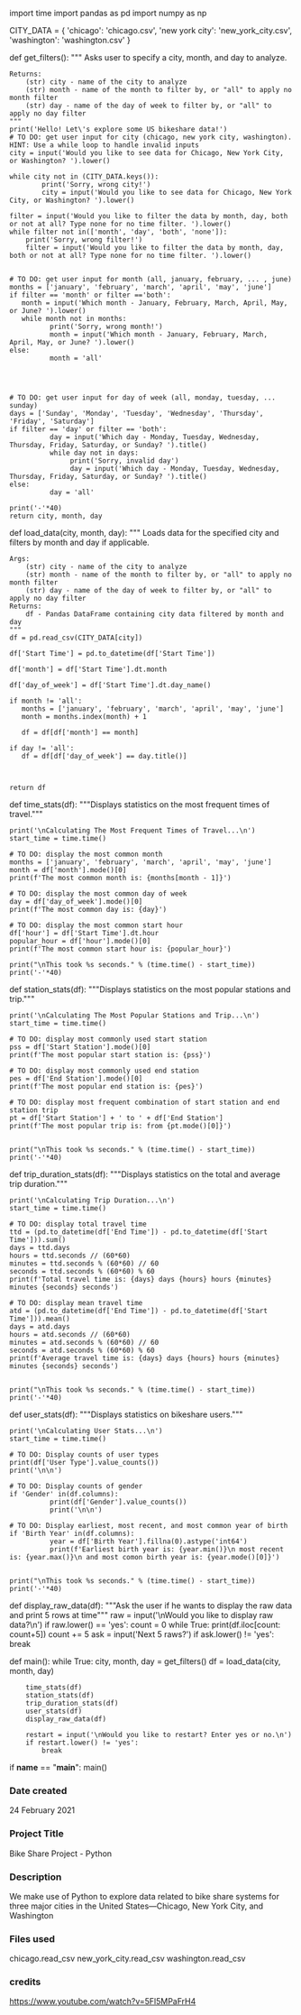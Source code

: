 import time
import pandas as pd
import numpy as np

CITY_DATA = { 'chicago': 'chicago.csv',
              'new york city': 'new_york_city.csv',
              'washington': 'washington.csv' }

def get_filters():
    """
    Asks user to specify a city, month, and day to analyze.

    Returns:
        (str) city - name of the city to analyze
        (str) month - name of the month to filter by, or "all" to apply no month filter
        (str) day - name of the day of week to filter by, or "all" to apply no day filter
    """
    print('Hello! Let\'s explore some US bikeshare data!')
    # TO DO: get user input for city (chicago, new york city, washington). HINT: Use a while loop to handle invalid inputs
    city = input('Would you like to see data for Chicago, New York City, or Washington? ').lower()

    while city not in (CITY_DATA.keys()):
            print('Sorry, wrong city!')
            city = input('Would you like to see data for Chicago, New York City, or Washington? ').lower()

    filter = input('Would you like to filter the data by month, day, both or not at all? Type none for no time filter. ').lower()
    while filter not in(['month', 'day', 'both', 'none']):
        print('Sorry, wrong filter!')
        filter = input('Would you like to filter the data by month, day, both or not at all? Type none for no time filter. ').lower()


    # TO DO: get user input for month (all, january, february, ... , june)
    months = ['january', 'february', 'march', 'april', 'may', 'june']
    if filter == 'month' or filter =='both':
       month = input('Which month - January, February, March, April, May, or June? ').lower()
       while month not in months:
              print('Sorry, wrong month!')
              month = input('Which month - January, February, March, April, May, or June? ').lower()
    else:
              month = 'all'




    # TO DO: get user input for day of week (all, monday, tuesday, ... sunday)
    days = ['Sunday', 'Monday', 'Tuesday', 'Wednesday', 'Thursday', 'Friday', 'Saturday']
    if filter == 'day' or filter == 'both':
              day = input('Which day - Monday, Tuesday, Wednesday, Thursday, Friday, Saturday, or Sunday? ').title()
              while day not in days:
                   print('Sorry, invalid day')
                   day = input('Which day - Monday, Tuesday, Wednesday, Thursday, Friday, Saturday, or Sunday? ').title()
    else:
              day = 'all'

    print('-'*40)
    return city, month, day


def load_data(city, month, day):
    """
    Loads data for the specified city and filters by month and day if applicable.

    Args:
        (str) city - name of the city to analyze
        (str) month - name of the month to filter by, or "all" to apply no month filter
        (str) day - name of the day of week to filter by, or "all" to apply no day filter
    Returns:
        df - Pandas DataFrame containing city data filtered by month and day
    """
    df = pd.read_csv(CITY_DATA[city])

    df['Start Time'] = pd.to_datetime(df['Start Time'])

    df['month'] = df['Start Time'].dt.month

    df['day_of_week'] = df['Start Time'].dt.day_name()

    if month != 'all':
       months = ['january', 'february', 'march', 'april', 'may', 'june']
       month = months.index(month) + 1

       df = df[df['month'] == month]

    if day != 'all':
       df = df[df['day_of_week'] == day.title()]



    return df


def time_stats(df):
    """Displays statistics on the most frequent times of travel."""

    print('\nCalculating The Most Frequent Times of Travel...\n')
    start_time = time.time()

    # TO DO: display the most common month
    months = ['january', 'february', 'march', 'april', 'may', 'june']
    month = df['month'].mode()[0]
    print(f'The most common month is: {months[month - 1]}')

    # TO DO: display the most common day of week
    day = df['day_of_week'].mode()[0]
    print(f'The most common day is: {day}')

    # TO DO: display the most common start hour
    df['hour'] = df['Start Time'].dt.hour
    popular_hour = df['hour'].mode()[0]
    print(f'The most common start hour is: {popular_hour}')

    print("\nThis took %s seconds." % (time.time() - start_time))
    print('-'*40)


def station_stats(df):
    """Displays statistics on the most popular stations and trip."""

    print('\nCalculating The Most Popular Stations and Trip...\n')
    start_time = time.time()

    # TO DO: display most commonly used start station
    pss = df['Start Station'].mode()[0]
    print(f'The most popular start station is: {pss}')

    # TO DO: display most commonly used end station
    pes = df['End Station'].mode()[0]
    print(f'The most popular end station is: {pes}')

    # TO DO: display most frequent combination of start station and end station trip
    pt = df['Start Station'] + ' to ' + df['End Station']
    print(f'The most popular trip is: from {pt.mode()[0]}')


    print("\nThis took %s seconds." % (time.time() - start_time))
    print('-'*40)


def trip_duration_stats(df):
    """Displays statistics on the total and average trip duration."""

    print('\nCalculating Trip Duration...\n')
    start_time = time.time()

    # TO DO: display total travel time
    ttd = (pd.to_datetime(df['End Time']) - pd.to_datetime(df['Start Time'])).sum()
    days = ttd.days
    hours = ttd.seconds // (60*60)
    minutes = ttd.seconds % (60*60) // 60
    seconds = ttd.seconds % (60*60) % 60
    print(f'Total travel time is: {days} days {hours} hours {minutes} minutes {seconds} seconds')

    # TO DO: display mean travel time
    atd = (pd.to_datetime(df['End Time']) - pd.to_datetime(df['Start Time'])).mean()
    days = atd.days
    hours = atd.seconds // (60*60)
    minutes = atd.seconds % (60*60) // 60
    seconds = atd.seconds % (60*60) % 60
    print(f'Average travel time is: {days} days {hours} hours {minutes} minutes {seconds} seconds')


    print("\nThis took %s seconds." % (time.time() - start_time))
    print('-'*40)


def user_stats(df):
    """Displays statistics on bikeshare users."""

    print('\nCalculating User Stats...\n')
    start_time = time.time()

    # TO DO: Display counts of user types
    print(df['User Type'].value_counts())
    print('\n\n')

    # TO DO: Display counts of gender
    if 'Gender' in(df.columns):
              print(df['Gender'].value_counts())
              print('\n\n')

    # TO DO: Display earliest, most recent, and most common year of birth
    if 'Birth Year' in(df.columns):
              year = df['Birth Year'].fillna(0).astype('int64')
              print(f'Earliest birth year is: {year.min()}\n most recent is: {year.max()}\n and most comon birth year is: {year.mode()[0]}')


    print("\nThis took %s seconds." % (time.time() - start_time))
    print('-'*40)


def display_raw_data(df):
    """Ask the user if he wants to display the raw data and print 5 rows at time"""
    raw = input('\nWould you like to display raw data?\n')
    if raw.lower() == 'yes':
        count = 0
        while True:
            print(df.iloc[count: count+5])
            count += 5
            ask = input('Next 5 raws?')
            if ask.lower() != 'yes':
                break


def main():
    while True:
        city, month, day = get_filters()
        df = load_data(city, month, day)

        time_stats(df)
        station_stats(df)
        trip_duration_stats(df)
        user_stats(df)
        display_raw_data(df)

        restart = input('\nWould you like to restart? Enter yes or no.\n')
        if restart.lower() != 'yes':
            break


if __name__ == "__main__":
	main()


### Date created
24 February 2021

### Project Title
Bike Share Project - Python

### Description
We make use of Python to explore data related to bike share systems for three major cities in the United States—Chicago, New York City, and Washington

### Files used
chicago.read_csv
new_york_city.read_csv
washington.read_csv

### credits
https://www.youtube.com/watch?v=5Fl5MPaFrH4
